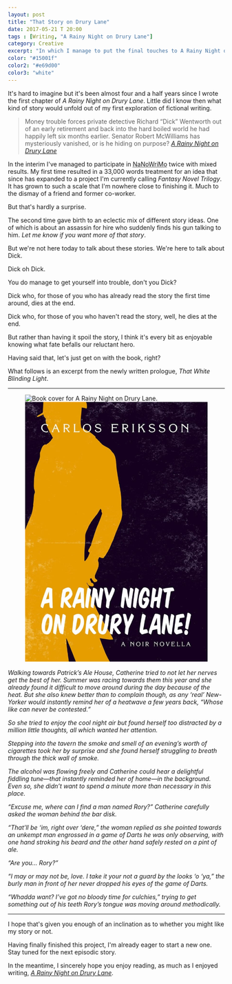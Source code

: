 ```yaml
---
layout: post
title: "That Story on Drury Lane"
date: 2017-05-21 T 20:00
tags : [Writing, "A Rainy Night on Drury Lane"]
category: Creative
excerpt: "In which I manage to put the final touches to A Rainy Night on Drury Lane and release it. For free!"
color: "#15001f"
color2: "#e69d00"
color3: "white"
---
```

It's hard to imagine but it's been almost four and a half years since I wrote the first chapter of *A Rainy Night on Drury Lane*. Little did I know then what kind of story would unfold out of my first exploration of fictional writing.

> Money trouble forces private detective Richard “Dick” Wentworth out of an early retirement and back into the hard boiled world he had happily left six months earlier. Senator Robert McWilliams has mysteriously vanished, or is he hiding on purpose? <cite>[A Rainy Night on Drury Lane][rainy]</cite>

In the interim I've managed to participate in <abbr title="National Novel Writing Month">NaNoWriMo</abbr> twice with mixed results. My first time resulted in a 33,000 words treatment for an idea that since has expanded to a project I'm currently calling *Fantasy Novel Trilogy*. It has grown to such a scale that I'm nowhere close to finishing it. Much to the dismay of a friend and former co-worker.

But that's hardly a surprise.

The second time gave birth to an eclectic mix of different story ideas. One of which is about an assassin for hire who suddenly finds his gun talking to him. *Let me know if you want more of that story*.

But we're not here today to talk about these stories. We're here to talk about Dick.

Dick oh Dick.

You do manage to get yourself into trouble, don't you Dick?

Dick who, for those of you who has already read the story the first time around, dies at the end.

Dick who, for those of you who haven't read the story, well, he dies at the end.

But rather than having it spoil the story, I think it's every bit as enjoyable knowing what fate befalls our reluctant hero.

Having said that, let's just get on with the book, right?

What follows is an excerpt from the newly written prologue, *That White Blinding Light*.

***

<figure class="aside-image">
    <img class="js-lazy-load" data-original="/assets/posts/2017/may/that-story-on-drury-lane/cover-small-min.jpg" alt="Book cover for A Rainy Night on Drury Lane.">
  <noscript>
    <img src="/assets/posts/2017/may/that-story-on-drury-lane/cover-small-min.jpg" alt="Book cover for A Rainy Night on Drury Lane.">
  </noscript>
</figure>

*Walking towards Patrick’s Ale House, Catherine tried to not let her nerves get the best of her. Summer was racing towards them this year and she already found it difficult to move around during the day because of the heat. But she also knew better than to complain though, as any ‘real’ New-Yorker would instantly remind her of a heatwave a few years back, “Whose like can never be contested.”*

*So she tried to enjoy the cool night air but found herself too distracted by a million little thoughts, all which wanted her attention.*

*Stepping into the tavern the smoke and smell of an evening’s worth of cigarettes took her by surprise and she found herself struggling to breath through the thick wall of smoke.*

*The alcohol was flowing freely and Catherine could hear a delightful fiddling tune—that instantly reminded her of home—in the background. Even so, she didn’t want to spend a minute more than necessary in this place.*

*“Excuse me, where can I find a man named Rory?” Catherine carefully asked the woman behind the bar disk.*

*“That’ll be ‘im, right over ‘dere,” the woman replied as she pointed towards an unkempt man engrossed in a game of Darts he was only observing, with one hand stroking his beard and the other hand safely rested on a pint of ale.*

*“Are you… Rory?”*

*“I may or may not be, love. I take it your not a guard by the looks ‘o ‘ya,” the burly man in front of her never dropped his eyes of the game of Darts.*

*“Whadda want? I’ve got no bloody time for culchies,” trying to get something out of his teeth Rory’s tongue was moving around methodically.*

***

I hope that's given you enough of an inclination as to whether you might like my story or not.

Having finally finished this project, I'm already eager to start a new one. Stay tuned for the next episodic story.

In the meantime, I sincerely hope you enjoy reading, as much as I enjoyed writing, [*A Rainy Night on Drury Lane*][rainy].

[rainy]: http://carloseriksson.com/a-rainy-night-on-drury-lane